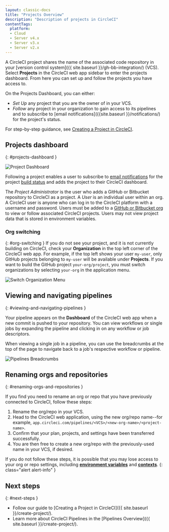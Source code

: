 ```yaml
---
layout: classic-docs
title: "Projects Overview"
description: "Description of projects in CircleCI"
contentTags: 
  platform:
  - Cloud
  - Server v4.x
  - Server v3.x
  - Server v2.x
---
```



A CircleCI project shares the name of the associated code repository in your [version control system]({{ site.baseurl }}/gh-bb-integration/) (VCS). Select **Projects** in the CircleCI web app sidebar to enter the projects dashboard. From here you can set up and follow the projects you have access to.

On the Projects Dashboard, you can either:
* _Set Up_ any project that you are the owner of in your VCS.
* _Follow_ any project in your organization to gain access to its pipelines and to subscribe to [email notifications]({{site.baseurl }}/notifications/) for the project's status.

For step-by-step guidance, see [Creating a Project in CircleCI]({{site.baseurl}}/create-project/).

## Projects dashboard
{: #projects-dashboard }

![Project Dashboard]({{site.baseurl}}/assets/img/docs/CircleCI-2.0-setup-project-circle101_cloud.png)

Following a project enables a user to subscribe to [email notifications]({{site.baseurl}}/notifications/) for the project [build status]({{site.baseurl}}/status/) and adds the project to their CircleCI dashboard.

The *Project Administrator* is the user who adds a GitHub or Bitbucket repository to CircleCI as a project. A *User* is an individual user within an org. A CircleCI user is anyone who can log in to the CircleCI platform with a username and password. Users must be added to a [GitHub or Bitbucket org]({{site.baseurl}}/gh-bb-integration/) to view or follow associated CircleCI projects. Users may not view project data that is stored in environment variables.

### Org switching
{: #org-switching }
If you do not see your project, and it is not currently building on CircleCI, check your **Organization** in the top left corner of the CircleCI web app. For example, if the top left shows your user `my-user`, only GitHub projects belonging to `my-user` will be available under **Projects**. If you want to build the GitHub project `your-org/project`, you must switch organizations by selecting `your-org` in the application menu.

![Switch Organization Menu]({{site.baseurl}}/assets/img/docs/org-centric-ui_newui.png)

## Viewing and navigating pipelines
{: #viewing-and-navigating-pipelines }

Your pipeline appears on the **Dashboard** of the CircleCI web app when a new commit is pushed to your repository. You can view workflows or single jobs by expanding the pipeline and clicking in on any workflow or job descriptors.

When viewing a single job in a pipeline, you can use the breadcrumbs at the top of the page to navigate back to a job's respective workflow or pipeline.

![Pipelines Breadcrumbs]({{site.baseurl}}/assets/img/docs/pipeline-breadcrumbs.png)

## Renaming orgs and repositories
{: #renaming-orgs-and-repositories }

If you find you need to rename an org or repo that you have previously connected to CircleCI, follow these steps:

1. Rename the org/repo in your VCS.
2. Head to the CircleCI web application, using the new org/repo name--for example, `app.circleci.com/pipelines/<VCS>/<new-org-name>/<project-name>`.
3. Confirm that your plan, projects, and settings have been transferred successfully.
4. You are then free to create a new org/repo with the previously-used name in your VCS, if desired.

If you do not follow these steps, it is possible that you may lose access to your org or repo settings, including [**environment variables**]({{site.baseurl}}/env-vars) and [**contexts**]({{site.baseurl}}/contexts).
{: class="alert alert-info" }

## Next steps
{: #next-steps }

* Follow our guide to [Creating a Project in CircleCI]({{ site.baseurl }}/create-project/).
* Learn more about CircleCI Pipelines in the [Pipelines Overview]({{ site.baseurl }}/create-project/).
